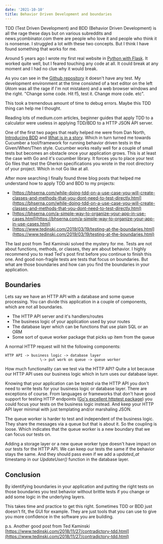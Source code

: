 ```yaml
---
date: '2021-10-10'
title: Behavior Driven Development and boundaries
---
```


TDD (Test Driven Development) and BDD (Behavior Driven Development) is all the rage these days but on various subreddits and news.ycombinator.com there are people who love it and people who think it is nonsense. I struggled a lot with these two concepts. But I think I have found something that works for me.

Around 5 years ago I wrote my first real website in [Python with Flask](https://github.com/j0holo/simple_blog). It worked quite well, but I feared touching any code at all. It could break at any moment and I had no clue why it would break.

As you can see in the [Github repository](https://github.com/j0holo/simple_blog) it doesn't have any test. My development environment at the time consisted of a text editor on the left (Atom was all the rage if I'm not mistaken) and a web browser windows and the right. "Change some code. Hit f5, test it. Change more code. etc".

This took a tremendous amount of time to debug errors. Maybe this TDD thing can help me I thought.

Reading lots of medium.com articles, beginner guides that apply TDD to a calculator were useless in applying TDD/BDD to a HTTP JSON API server.

One of the first two pages that really helped me were from Dan North, [Introducing BDD](https://dannorth.net/introducing-bdd/) and [What is in a story](https://dannorth.net/whats-in-a-story/). Which in turn turned me towards Cucumber a tool/framework for running behavior driven tests in the Given/When/Then style. Cucumber works really well for a couple of small tests but becomes an obstacle once your application grows. This is at least the case with Go and it's cucumber library. It forces you to place your test Go files that test the Gherkin specifications you wrote in the root directory of your project. Which in not Go like at all.

After more searching I finally found three blog posts that helped me understand how to apply TDD and BDD to my projects:

- [https://bhserna.com/while-doing-tdd-on-a-use-case-you-will-create-classes-and-methods-that-you-dont-need-to-test-directly.html](https://bhserna.com/while-doing-tdd-on-a-use-case-you-will-create-classes-and-methods-that-you-dont-need-to-test-directly.html)
- [https://bhserna.com/a-simple-way-to-organize-your-app-in-use-cases.html](https://bhserna.com/a-simple-way-to-organize-your-app-in-use-cases.html)
- [https://www.tedinski.com/2019/03/19/testing-at-the-boundaries.html](https://www.tedinski.com/2019/03/19/testing-at-the-boundaries.html)

The last post from Ted Kaminski solved the mystery for me. Tests are not about functions, methods, or classes, they are about behavior. I highly recommend you to read Ted's post first before you continue to finish this one. And good non-fragile tests are tests that focus on boundaries. But what are those boundaries and how can you find the boundaries in your application.

## Boundaries

Lets say we have an HTTP API with a database and some queue processing. You can divide this application in a couple of components, which are not all boundaries.

- The HTTP API server and it's handlers/routes
- The business logic of your application used by your routes
- The database layer which can be functions that use plain SQL or an ORM
- Some sort of queue worker package that picks up item from the queue

A normal HTTP request will hit the following components:

```text
HTTP API -> business logic -> database layer                              
                \-> put work on queue -> queue worker
```

How much functionality can we test via the HTTP API? Quite a lot because our HTTP API uses our business logic which in turn uses our database layer.

Knowing that your application can be tested via the HTTP API you don't need to write tests for your business logic or database layer. There are exceptions of course. From languages or frameworks that don't have good support for testing HTTP endpoints ([Go's excellent httptest package](https://pkg.go.dev/net/http/httptest)) you could focus your tests on the business logic instead. And keep your HTTP API layer minimal with just templating and/or marshaling JSON.

The queue worker is harder to test and independent of the business logic. They share the messages via a queue but that is about it. So the coupling is loose. Which indicates that the queue worker is a new boundary that we can focus our tests on.

Adding a storage layer or a new queue worker type doesn't have impact on our tests for the HTTP API. We can keep our tests the same if the behavior stays the same. And they should pass even if we add a *updated_at* timestamp in our _UpdateUser()_ function in the database layer.

## Conclusion

By identifying boundaries in your application and putting the right tests on those boundaries you test behavior without brittle tests if you change or add some logic in the underlying layers.

This takes time and practice to get this right. Sometimes TDD or BDD just doesn't fit, the GUI for example. They are just tools that you can use to give you more confidence in the software you are building.

p.s. Another good post from Ted Kaminski [https://www.tedinski.com/2018/11/27/contradictory-tdd.html](https://www.tedinski.com/2018/11/27/contradictory-tdd.html)